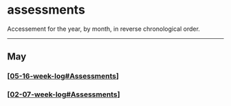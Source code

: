 # assessments

Accessement for the year, by month, in reverse chronological order.

---

## May

### [[05-16-week-log#Assessments]]

### [[02-07-week-log#Assessments]]

[//begin]: # "Autogenerated link references for markdown compatibility"
[05-16-week-log#Assessments]: may/05-16-week-log.md "log week of May 16th"
[02-07-week-log#Assessments]: feb/02-07-week-log.md "log week of February 7th"
[//end]: # "Autogenerated link references"
